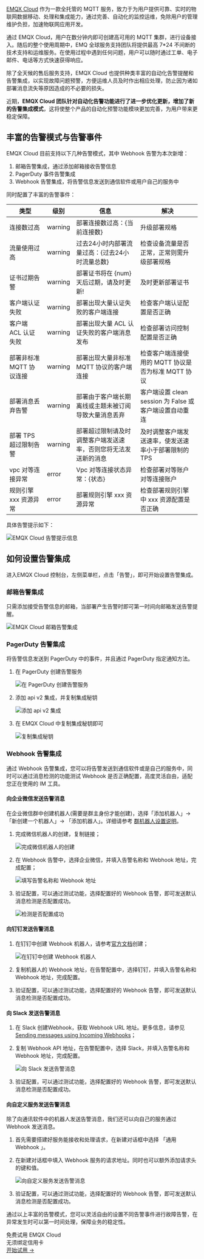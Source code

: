 [EMQX Cloud](https://www.emqx.com/zh/cloud) 作为一款全托管的 MQTT 服务，致力于为用户提供可靠、实时的物联网数据移动、处理和集成能力，通过完善、自动化的监控运维，免除用户的管理维护负担，加速物联网应用开发。

通过 EMQX Cloud，用户在数分钟内即可创建高可用的 MQTT 集群，进行设备接入。随后的整个使用周期中，EMQ 全球服务支持团队将提供最高 7*24 不间断的技术支持和运维服务。在使用过程中遇到任何问题，用户可以随时通过工单、电子邮件、电话等方式快速获得响应。

除了全天候的售后服务支持，EMQX Cloud 也提供种类丰富的自动化告警提醒和告警集成，以实现故障问题预警，方便运维人员及时作出相应处理，防止因为诸如部署消息流失等原因造成的不必要的损失。

近期，**EMQX Cloud 团队针对自动化告警功能进行了进一步优化更新，增加了新的告警集成模式**，这将使整个产品的自动化预警功能模块更加完善，为用户带来更稳定保障。

## 丰富的告警模式与告警事件

EMQX Cloud 目前支持以下几种告警模式，其中 Webhook 告警为本次新增：

1. 邮箱告警集成，通过添加邮箱接收告警信息
2. PagerDuty 事件告警集成
3. Webhook 告警集成，将告警信息发送到通信软件或用户自己的服务中

同时配置了丰富的告警事件：

| **类型**                 | **级别** | **信息**                                                     | **解决**                                               |
| ------------------------ | -------- | ------------------------------------------------------------ | ------------------------------------------------------ |
| 连接数过高               | warning  | 部署连接数过高：{当前连接数}                                 | 升级部署规格                                           |
| 流量使用过高             | warning  | 过去24小时内部署流量过高：{过去24小时流量总数}               | 检查设备流量是否正常，正常则需升级部署规格             |
| 证书过期告警             | warning  | 部署证书将在 {num} 天后过期，请及时更新!                     | 及时更新部署证书                                       |
| 客户端认证失败           | warning  | 部署出现大量认证失败的客户端连接                             | 检查客户端认证配置是否正确                             |
| 客户端 ACL 认证失败      | warning  | 部署出现大量 ACL 认证失败的客户端消息发布                    | 检查部署访问控制配置是否正确                           |
| 部署非标准 MQTT 协议连接 | warning  | 部署出现大量非标准 MQTT 协议的客户端连接                     | 检查客户端连接使用的 MQTT 协议是否为标准 MQTT 协议     |
| 部署消息丢弃告警         | warning  | 部署由于客户端长期离线或主题未被订阅导致大量消息丢弃         | 客户端设置 clean session 为 False 或客户端设置自动重连 |
| 部署 TPS 超过限制告警    | warning  | 部署超过限制请及时调整客户端发送速率，否则您将无法发送新的消息 | 及时调整客户端发送速率，使发送速率小于部署限制的 TPS   |
| vpc 对等连接异常         | error    | Vpc 对等连接状态异常：{状态}                                 | 检查部署对等账户对等连接账户                           |
| 规则引擎 xxx 资源异常    | error    | 部署规则引擎 xxx 资源异常                                    | 检查部署规则引擎中 xxx 资源配置是否正确                |

具体告警提示如下：

![EMQX Cloud 告警提示信息](https://assets.emqx.com/images/fec1d88211a87b30f49abc381105398a.png)

## 如何设置告警集成

进入EMQX Cloud 控制台，左侧菜单栏，点击「告警」，即可开始设置告警集成。

### 邮箱告警集成

只需添加接受告警信息的邮箱，当部署产生告警时即可第一时间向邮箱发送告警提醒。

![EMQX Cloud 邮箱告警集成](https://assets.emqx.com/images/f97be1c58f54e17cb4519f90732a0e39.png)
 

### PagerDuty 告警集成

将告警信息发送到 PagerDuty 中的事件，并且通过 PagerDuty 指定通知方法。

1. 在 PagerDuty 创建告警服务

	![在 PagerDuty 创建告警服务](https://assets.emqx.com/images/9cb64e8a45ad0b50493ddcc4d51e420d.png)

2. 添加 api v2 集成，并复制集成秘钥

	![添加 api v2 集成](https://assets.emqx.com/images/351025ab452229d20292d80ca0e5ca20.png)

3. 在 EMQX Cloud 中复制集成秘钥即可

	![复制集成秘钥](https://assets.emqx.com/images/75fe0a9e6bbcad76d1c35693ad9182df.png)

### Webhook 告警集成

通过 Webhook 告警集成，您可以将告警发送到通信软件或是自己的服务中，同时可以通过消息检测的功能测试 Webhook 是否正确配置，高度灵活自由，适配您正在使用的 IM 工具。

#### 向企业微信发送告警消息

在企业微信群中创建机器人(需要是群主身份才能创建)，选择「添加机器人」->「新创建一个机器人」-> 「添加机器人」。详细请参考 [群机器人设置说明](https://developer.work.weixin.qq.com/document/path/91770)。

1. 完成微信机器人的创建，复制链接； 

	![完成微信机器人的创建](https://assets.emqx.com/images/5b12d44fbeff1842be16a1e28b7cd709.png)
 
2. 在 Webhook 告警中，选择企业微信，并填入告警名称和 Webhook 地址，完成配置；

	![填写告警名称和 Webhook 地址](https://assets.emqx.com/images/caa149e6415000cf8e3a58dcea797c76.png)
 
3. 验证配置，可以通过测试功能，选择配置好的 Webhook 告警，即可发送默认消息检测是否配置成功。

	![检测是否配置成功](https://assets.emqx.com/images/df69020156aa15d3790ef56a14f3bc31.png)


#### 向钉钉发送告警消息

1. 在钉钉中创建 Webhook 机器人，请参考[官方文档](https://open.dingtalk.com/document/robots/custom-robot-access)创建；

	![在钉钉中创建 Webhook 机器人](https://assets.emqx.com/images/1b944afecf2da10831c3c854d4ae1a82.png)
 
2. 复制机器人的 Webhook 地址，在告警配置中，选择钉钉，并填入告警名称和 Webhook 地址，完成配置。

3. 验证配置，可以通过测试功能，选择配置好的 Webhook 告警，即可发送默认消息检测是否配置成功。

#### 向 Slack 发送告警消息

1. 在 Slack 创建Webhook，获取 Webhook URL 地址。更多信息，请参见 [Sending messages using Incoming Webhooks](https://api.slack.com/messaging/webhooks?spm=a2c4g.11186623.0.0.2fa63db5J0PRQp)；

2. 复制 Webhook API 地址，在告警配置中，选择 Slack，并填入告警名称和 Webhook 地址，完成配置。

   ![向 Slack 发送告警消息](https://assets.emqx.com/images/aa041eb3d44ddb294e0a5bcf42e51034.png)

3. 验证配置，可以通过测试功能，选择配置好的 Webhook 告警，即可发送默认消息检测是否配置成功。

#### 向自定义服务发送告警消息

除了向通讯软件中的机器人发送告警消息，我们还可以向自己的服务通过 Webhook 发送消息。

1. 首先需要搭建好服务能接收和处理请求，在新建对话框中选择 「通用 Webhook 」。

2. 在新建对话框中填入 Webhook 服务的请求地址。同时也可以额外添加请求头的键和值。

	![向自定义服务发送告警消息](https://assets.emqx.com/images/98c7be871386ae04b7ce17a65bb8f7cc.png)

3. 验证配置，可以通过测试功能，选择配置好的 Webhook 告警，即可发送默认消息检测是否配置成功。


通过以上丰富的告警模式，您可以灵活自由的设置不同告警事件进行故障告警，在异常发生时可以第一时间处理，保障业务的稳定性。

<section class="promotion">
    <div>
        免费试用 EMQX Cloud
        <div class="is-size-14 is-text-normal has-text-weight-normal">无须绑定信用卡</div>
    </div>
    <a href="https://accounts-zh.emqx.com/signup?continue=https://cloud.emqx.com/console/deployments/0?oper=new" class="button is-gradient px-5">开始试用 →</a >
</section>
